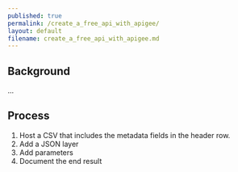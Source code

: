 ```yaml
---
published: true
permalink: /create_a_free_api_with_apigee/
layout: default
filename: create_a_free_api_with_apigee.md
---
```


## Background
...


## Process

1. Host a CSV that includes the metadata fields in the header row. 
2. Add a JSON layer
3. Add parameters
4. Document the end result





